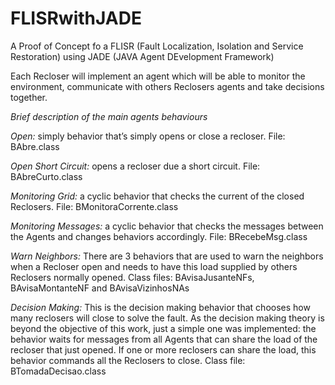 # FLISRwithJADE
A Proof of Concept fo a FLISR (Fault Localization, Isolation and Service Restoration) using JADE (JAVA Agent DEvelopment Framework)

Each Recloser will implement an agent which will be able to monitor the environment, communicate with others Reclosers agents and take decisions together. 

*Brief description of the main agents behaviours*

*Open:* simply behavior that’s simply opens or close a recloser. File: BAbre.class

*Open Short Circuit:* opens a recloser due a short circuit. File: BAbreCurto.class 

*Monitoring Grid:* a cyclic behavior that checks the current of the closed Reclosers. File: BMonitoraCorrente.class

*Monitoring Messages:* a cyclic behavior that checks the messages between the Agents and changes behaviors accordingly. 
File: BRecebeMsg.class

*Warn Neighbors:*  There are 3 behaviors that are used to warn the neighbors when a Recloser open and needs to have this load supplied
by others Reclosers normally opened. Class files: BAvisaJusanteNFs, BAvisaMontanteNF and BAvisaVizinhosNAs

*Decision Making:* This is the decision making behavior that chooses how many reclosers will close to solve the fault. 
As the decision making theory is beyond the objective of this work, just a simple one was implemented: the behavior waits for
messages from all Agents that can share the load of the recloser that just opened. If one or more reclosers can share the load,
this behavior commands all the Reclosers to close. Class file: BTomadaDecisao.class
